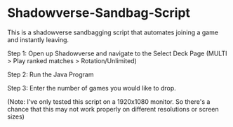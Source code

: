 # Shadowverse-Sandbag-Script
This is a shadowverse sandbagging script that automates joining a game and instantly leaving.

Step 1: Open up Shadowverse and navigate to the Select Deck Page (MULTI > Play ranked matches > Rotation/Unlimited)

Step 2: Run the Java Program

Step 3: Enter the number of games you would like to drop.

(Note: I've only tested this script on a 1920x1080 monitor. So there's a chance that this may not work properly on different resolutions or screen sizes)
